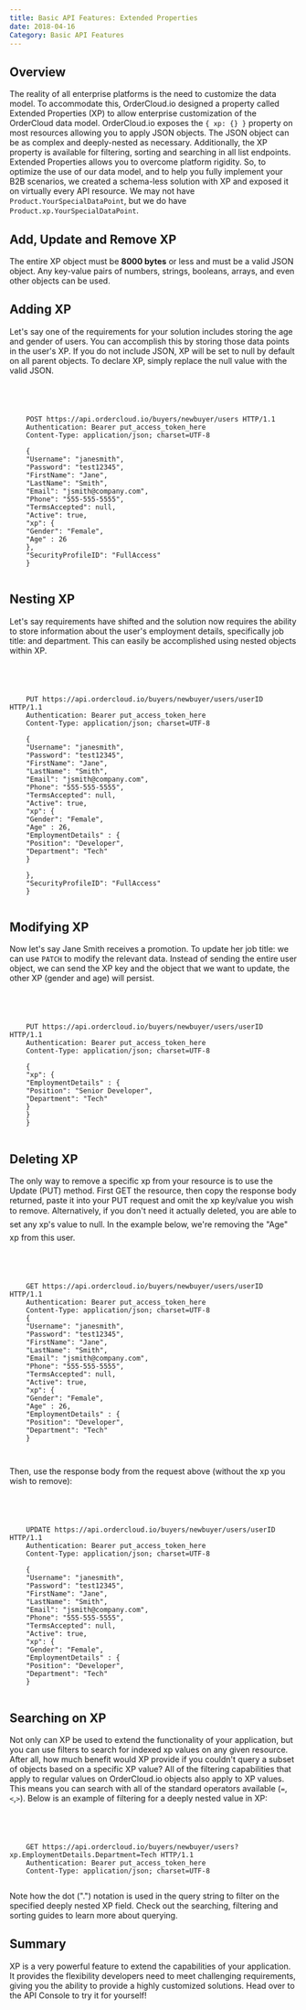 ```yaml
---
title: Basic API Features: Extended Properties
date: 2018-04-16
Category: Basic API Features
---
```



## Overview

The reality of all enterprise platforms is the need to customize the data
model. To accommodate this, OrderCloud.io designed a property called Extended
Properties (XP) to allow enterprise customization of the OrderCloud data
model. OrderCloud.io exposes the `{ xp: {} }` property on most resources
allowing you to apply JSON objects. The JSON object can be as complex and
deeply-nested as necessary. Additionally, the XP property is available for
filtering, sorting and searching in all list endpoints. Extended Properties
allows you to overcome platform rigidity. So, to optimize the use of our data
model, and to help you fully implement your B2B scenarios, we created a
schema-less solution with XP and exposed it on virtually every API resource.
We may not have `Product.YourSpecialDataPoint`, but we do have
`Product.xp.YourSpecialDataPoint`.

## Add, Update and Remove XP

The entire XP object must be **8000 bytes** or less and must be a valid JSON
object. Any key-value pairs of numbers, strings, booleans, arrays, and even
other objects can be used.

## Adding XP

Let's say one of the requirements for your solution includes storing the age
and gender of users. You can accomplish this by storing those data points in
the user's XP. If you do not include JSON, XP will be set to null by default
on all parent objects. To declare XP, simply replace the null value with the
valid JSON.



```


    
    
    POST https://api.ordercloud.io/buyers/newbuyer/users HTTP/1.1
    Authentication: Bearer put_access_token_here
    Content-Type: application/json; charset=UTF-8
    
    {
    "Username": "janesmith",
    "Password": "test12345",
    "FirstName": "Jane",
    "LastName": "Smith",
    "Email": "jsmith@company.com",
    "Phone": "555-555-5555",
    "TermsAccepted": null,
    "Active": true,
    "xp": {
    "Gender": "Female",
    "Age" : 26
    },
    "SecurityProfileID": "FullAccess"
    }
    

```

## Nesting XP

Let's say requirements have shifted and the solution now requires the ability
to store information about the user's employment details, specifically job
title: and department. This can easily be accomplished using nested objects
within XP.



```


    
    
    PUT https://api.ordercloud.io/buyers/newbuyer/users/userID HTTP/1.1
    Authentication: Bearer put_access_token_here
    Content-Type: application/json; charset=UTF-8
    
    {
    "Username": "janesmith",
    "Password": "test12345",
    "FirstName": "Jane",
    "LastName": "Smith",
    "Email": "jsmith@company.com",
    "Phone": "555-555-5555",
    "TermsAccepted": null,
    "Active": true,
    "xp": {
    "Gender": "Female",
    "Age" : 26,
    "EmploymentDetails" : {
    "Position": "Developer",
    "Department": "Tech"
    }
    
    },
    "SecurityProfileID": "FullAccess"
    }
    

```

## Modifying XP

Now let's say Jane Smith receives a promotion. To update her job title: we can
use `PATCH` to modify the relevant data. Instead of sending the entire user
object, we can send the XP key and the object that we want to update, the
other XP (gender and age) will persist.



```


    
    
    PUT https://api.ordercloud.io/buyers/newbuyer/users/userID HTTP/1.1
    Authentication: Bearer put_access_token_here
    Content-Type: application/json; charset=UTF-8
    
    {
    "xp": {
    "EmploymentDetails" : {
    "Position": "Senior Developer",
    "Department": "Tech"
    }
    }
    }
    

```

## Deleting XP

The only way to remove a specific xp from your resource is to use the Update
(PUT) method. First GET the resource, then copy the response body returned,
paste it into your PUT request and omit the xp key/value you wish to remove.
Alternatively, if you don't need it actually deleted, you are able to set
any xp's value to null. In the example below, we're removing the "Age" xp
from this user.



```


    
    
    GET https://api.ordercloud.io/buyers/newbuyer/users/userID HTTP/1.1
    Authentication: Bearer put_access_token_here
    Content-Type: application/json; charset=UTF-8
    {
    "Username": "janesmith",
    "Password": "test12345",
    "FirstName": "Jane",
    "LastName": "Smith",
    "Email": "jsmith@company.com",
    "Phone": "555-555-5555",
    "TermsAccepted": null,
    "Active": true,
    "xp": {
    "Gender": "Female",
    "Age" : 26,
    "EmploymentDetails" : {
    "Position": "Developer",
    "Department": "Tech"
    }
    
    

```

Then, use the response body from the request above (without the xp you wish to
remove):



```


    
    
    UPDATE https://api.ordercloud.io/buyers/newbuyer/users/userID HTTP/1.1
    Authentication: Bearer put_access_token_here
    Content-Type: application/json; charset=UTF-8 
    
    {
    "Username": "janesmith",
    "Password": "test12345",
    "FirstName": "Jane",
    "LastName": "Smith",
    "Email": "jsmith@company.com",
    "Phone": "555-555-5555",
    "TermsAccepted": null,
    "Active": true,
    "xp": {
    "Gender": "Female",
    "EmploymentDetails" : {
    "Position": "Developer",
    "Department": "Tech"
    }
    

```

## Searching on XP

Not only can XP be used to extend the functionality of your application, but
you can use filters to search for indexed xp values on any given resource.
After all, how much benefit would XP provide if you couldn't query a subset of
objects based on a specific XP value? All of the filtering capabilities that
apply to regular values on OrderCloud.io objects also apply to XP values. This
means you can search with all of the standard operators available
(`=`,`<`,`>`). Below is an example of filtering for a deeply nested value in
XP:



```


    
    
    GET https://api.ordercloud.io/buyers/newbuyer/users?xp.EmploymentDetails.Department=Tech HTTP/1.1
    Authentication: Bearer put_access_token_here
    Content-Type: application/json; charset=UTF-8
    

```

Note how the dot (".") notation is used in the query string to filter on the
specified deeply nested XP field. Check out the searching, filtering and
sorting guides to learn more about querying.





## Summary

XP is a very powerful feature to extend the capabilities of your application.
It provides the flexibility developers need to meet challenging requirements,
giving you the ability to provide a highly customized solutions. Head over to
the API Console to try it for yourself!

